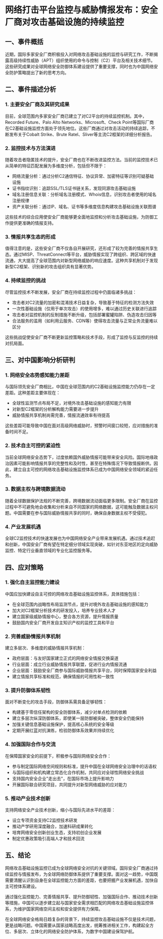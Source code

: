  # 网络打击平台监控与威胁情报发布：安全厂商对攻击基础设施的持续监控

## 一、事件概括

近期，国际多家安全厂商积极投入对网络攻击基础设施的监控与研究工作，不断揭露高级持续性威胁（APT）组织使用的命令与控制（C2）平台及相关技术细节。这些研究成果对全球网络安全防御体系建设提供了重要支撑，同时也为中国网络安全防护策略提出了新的思考方向。

## 二、事件描述分析

### 1. 主要安全厂商及其研究成果

目前，全球范围内多家安全厂商已建立了对C2平台的持续监控机制。其中，Recorded Future、Palo Alto Networks、Microsoft、Check Point等国际厂商在C2基础设施监控方面处于领先地位。这些厂商通过对攻击活动的持续追踪，不断发布关于Cobalt Strike、Brute Ratel、Sliver等主流C2框架的详细分析报告。

### 2. 监控技术与方法演进

随着攻击者隐匿技术的提升，安全厂商也在不断改进监控方法。当前的监控技术已从简单的特征匹配发展为多维度分析，包括但不限于：

- 网络流量分析：通过分析C2通信特征、协议异常、加密特征等识别可疑基础设施
- 证书指纹识别：追踪SSL/TLS证书链关系，发现同源攻击基础设施
- 域名注册信息关联：分析域名注册模式、Whois信息，识别攻击者使用的域名注册规律
- 资产关联分析：通过IP、域名、证书等多维度信息构建攻击基础设施关联图谱

这些技术的综合应用使安全厂商能够更全面地监控和分析攻击基础设施，为防御工作提供更准确的情报支持。

### 3. 情报共享生态的形成

值得注意的是，这些安全厂商不仅各自开展研究，还形成了较为完善的情报共享生态。通过MISP、ThreatConnect等平台，威胁情报实现了跨组织、跨区域的快速流通，大大提高了全球范围内对新型网络威胁的响应速度。这种共享机制对于发现新型C2框架、识别新的攻击组织具有显著优势。

### 4. 持续监控的挑战

尽管监控技术不断发展，安全厂商在持续监控过程中仍面临诸多挑战：

- 攻击者对C2流量的加密和混淆技术日益复杂，导致基于特征的检测方法失效
- 一次性基础设施（仅用于单次攻击）的使用增多，难以通过历史关联进行追踪
- 攻击者对监控机制的反制措施不断升级，包括部署蜜罐陷阱、伪造攻击归因等
- 合法服务的滥用（如利用云服务、CDN等）使得攻击流量与正常业务流量难以区分

这些挑战促使安全厂商不断更新监控策略和技术手段，形成了监控与反监控的持续对抗局面。

## 三、对中国影响分析研判

### 1. 网络安全态势感知能力差距

与国际领先安全厂商相比，中国在全球范围内的C2基础设施监控能力仍存在一定差距。这种差距主要体现在：

- 全球性监测节点布局不足，对境外攻击基础设施的感知能力有限
- 对新型C2框架的分析解构能力需要进一步提升
- 威胁情报共享机制尚需完善，情报流通效率有待提高

这些差距可能导致中国在面对高级网络威胁时，预警时间窗口较短，应对措施的准备时间不足。

### 2. 技术自主可控的紧迫性

当前全球网络安全态势下，过度依赖国外威胁情报可能带来安全风险。国际地缘政治因素可能影响情报共享的完整性和及时性，甚至在特殊情况下导致情报断供。因此，建立自主可控的网络攻击基础设施监控体系已成为中国网络安全领域的紧迫任务。

### 3. 数据主权与跨境数据流动

随着全球数据保护法规的不断完善，跨境数据流动面临更多限制。安全厂商在监控过程中不可避免地会收集和分析来自不同国家的网络数据，这可能触及数据主权问题。中国需要在参与国际威胁情报共享的同时，确保自身数据主权不受侵犯。

### 4. 产业发展机遇

全球C2监控技术的快速发展也为中国网络安全产业带来发展机遇。通过技术追赶和创新，中国安全厂商有望在特定细分领域实现突破，如针对东亚地区的定向威胁监控、特定行业垂直领域的专业化监控服务等。

## 四、应对策略

### 1. 强化自主监控能力建设

中国应加快建设自主可控的网络攻击基础设施监控体系，具体措施包括：

- 在全球范围内战略性布局监测节点，提升对境外攻击基础设施的感知能力
- 加大对C2框架分析技术的研发投入，培养专业技术人才
- 建立国家级威胁情报中心，整合各方资源，提升情报质量
- 鼓励国内安全厂商开发自主知识产权的监控工具和平台

### 2. 完善威胁情报共享机制

建立多层次、多维度的威胁情报共享机制：

- 政府层面：与友好国家建立正式的网络安全情报交换渠道
- 行业层面：成立行业威胁情报共享联盟，促进行业内情报流通
- 企业层面：鼓励安全厂商参与国际威胁情报共享平台，同时保障国家安全利益
- 建立情报共享标准和规范，确保情报的可用性和一致性

### 3. 提升防御体系韧性

面对不断变化的攻击手段，防御体系需具备足够韧性：

- 构建基于零信任架构的安全防御体系，减少对单点检测的依赖
- 建立多层次纵深防御体系，即使某一层防御被突破，整体安全仍能保持
- 加强关键信息基础设施保护，提高核心系统的安全等级
- 定期开展红蓝对抗演练，检验防御体系效果并持续优化

### 4. 加强国际合作与交流

在保障国家安全的前提下，积极参与国际网络安全合作：

- 参与制定国际网络空间规则和标准，提升中国在全球网络安全治理中的话语权
- 与国际组织和机构建立常态化合作机制，共同应对全球性网络安全挑战
- 支持国内安全企业"走出去"，在国际市场上提升影响力
- 开展国际联合研究项目，共同提升对新型网络威胁的应对能力

### 5. 推动产业技术创新

支持网络安全产业技术创新，缩小与国际先进水平的差距：

- 设立专项资金支持C2监控技术研发
- 推动产学研用深度融合，加速科研成果转化
- 培育网络安全创新创业生态，支持初创企业发展
- 制定优惠政策吸引高端人才和技术回流

## 五、结论

网络攻击基础设施监控已成为全球网络安全对抗的关键领域。国际安全厂商通过持续监控与情报发布，为全球网络防御体系提供了重要支撑。面对这一趋势，中国既需要清醒认识到自身在全球监控能力方面的差距，也要把握产业发展机遇，加快自主可控体系建设。

通过强化监控能力、完善情报共享、提升防御韧性、加强国际合作、推动技术创新等措施，中国可以逐步建立起与国家安全需求相匹配的网络攻击基础设施监控体系，为维护国家网络空间主权和安全提供有力保障。

在全球网络安全格局日趋复杂的背景下，持续监控攻击基础设施不仅是技术问题，更是战略问题。中国需要从国家战略高度出发，统筹推进相关工作，构建起全方位、多层次、立体化的网络安全防护体系，为数字中国建设保驾护航。